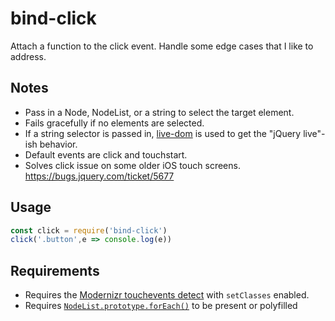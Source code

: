 # bind-click

Attach a function to the click event. Handle some edge cases that I like to
address.

## Notes

- Pass in a Node, NodeList, or a string to select the target element.
- Fails gracefully if no elements are selected.
- If a string selector is passed in, [live-dom][1] is used to get the "jQuery live"-ish behavior.
- Default events are click and touchstart.
- Solves click issue on some older iOS touch screens. https://bugs.jquery.com/ticket/5677

## Usage

```javascript
const click = require('bind-click')
click('.button',e => console.log(e))
```

## Requirements

- Requires the [Modernizr touchevents detect](https://modernizr.com/download?touchevents-setclasses&q=touchev) with `setClasses` enabled.
- Requires [`NodeList.prototype.forEach()`](https://developer.mozilla.org/en-US/docs/Web/API/NodeList/forEach) to be present or polyfilled

[1]: https://github.com/kiltjs/live-dom
